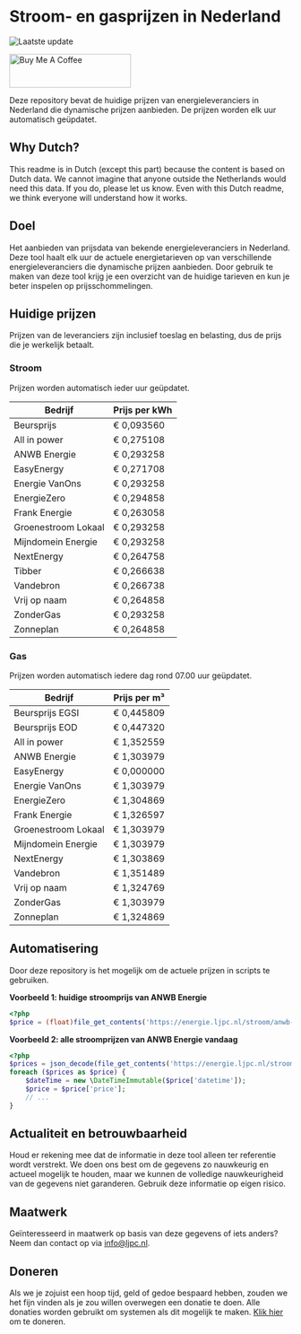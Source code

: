 # Stroom- en gasprijzen in Nederland

![Laatste update](https://img.shields.io/badge/laatste%20update-2024--12--25%2010%3A00%20CET-brightgreen)

<a href="https://www.buymeacoffee.com/Lars-" target="_blank"><img src="https://cdn.buymeacoffee.com/buttons/v2/default-orange.png" alt="Buy Me A Coffee" height="60" style="height: 60px !important;width: 217px !important;" ></a>

Deze repository bevat de huidige prijzen van energieleveranciers in Nederland die dynamische prijzen aanbieden. De prijzen worden elk uur automatisch geüpdatet.

## Why Dutch?

This readme is in Dutch (except this part) because the content is based on Dutch data. We cannot imagine that anyone outside the Netherlands would need this data. If you do, please let us know. Even with this Dutch readme, we think
everyone will understand how it works.

## Doel

Het aanbieden van prijsdata van bekende energieleveranciers in Nederland. Deze tool haalt elk uur de actuele energietarieven op van verschillende energieleveranciers die dynamische prijzen aanbieden. Door gebruik te maken van deze tool
krijg je een overzicht van de huidige tarieven en kun je beter inspelen op prijsschommelingen.

## Huidige prijzen

Prijzen van de leveranciers zijn inclusief toeslag en belasting, dus de prijs die je werkelijk betaalt.

### Stroom

Prijzen worden automatisch ieder uur geüpdatet.

 Bedrijf | Prijs per kWh 
---------|---------------
Beursprijs | € 0,093560
All in power | € 0,275108
ANWB Energie | € 0,293258
EasyEnergy | € 0,271708
Energie VanOns | € 0,293258
EnergieZero | € 0,294858
Frank Energie | € 0,263058
Groenestroom Lokaal | € 0,293258
Mijndomein Energie | € 0,293258
NextEnergy | € 0,264758
Tibber | € 0,266638
Vandebron | € 0,266738
Vrij op naam | € 0,264858
ZonderGas | € 0,293258
Zonneplan | € 0,264858


### Gas

Prijzen worden automatisch iedere dag rond 07.00 uur geüpdatet.

 Bedrijf | Prijs per m³ 
---------|--------------
Beursprijs EGSI | € 0,445809
Beursprijs EOD | € 0,447320
All in power | € 1,352559
ANWB Energie | € 1,303979
EasyEnergy | € 0,000000
Energie VanOns | € 1,303979
EnergieZero | € 1,304869
Frank Energie | € 1,326597
Groenestroom Lokaal | € 1,303979
Mijndomein Energie | € 1,303979
NextEnergy | € 1,303869
Vandebron | € 1,351489
Vrij op naam | € 1,324769
ZonderGas | € 1,303979
Zonneplan | € 1,324869


## Automatisering

Door deze repository is het mogelijk om de actuele prijzen in scripts te gebruiken.

**Voorbeeld 1: huidige stroomprijs van ANWB Energie**

```php
<?php
$price = (float)file_get_contents('https://energie.ljpc.nl/stroom/anwb-energie-nu.txt');

```

**Voorbeeld 2: alle stroomprijzen van ANWB Energie vandaag**

```php
<?php
$prices = json_decode(file_get_contents('https://energie.ljpc.nl/stroom/all-in-power-vandaag.json'),true);
foreach ($prices as $price) {
    $dateTime = new \DateTimeImmutable($price['datetime']);
    $price = $price['price'];
    // ...
}
```

## Actualiteit en betrouwbaarheid

Houd er rekening mee dat de informatie in deze tool alleen ter referentie wordt verstrekt. We doen ons best om de gegevens zo nauwkeurig en actueel mogelijk te houden, maar we kunnen de volledige nauwkeurigheid van de gegevens niet
garanderen. Gebruik deze informatie op eigen risico.

## Maatwerk

Geïnteresseerd in maatwerk op basis van deze gegevens of iets anders? Neem dan contact op
via [info@ljpc.nl](mailto:info@ljpc.nl?subject=Energie%20prijzen).

## Doneren

Als we je zojuist een hoop tijd, geld of gedoe bespaard hebben, zouden we het fijn vinden als je zou willen overwegen een
donatie te doen. Alle donaties worden gebruikt om systemen als dit mogelijk te
maken. [Klik hier](https://www.buymeacoffee.com/Lars-) om te doneren.
